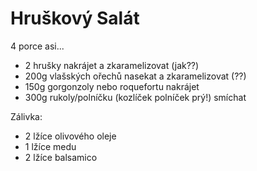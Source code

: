 # Hruškový Salát

4 porce asi...

* 2 hrušky nakrájet a zkaramelizovat (jak??)
* 200g vlašských ořechů nasekat a zkaramelizovat (??)
* 150g gorgonzoly nebo roquefortu nakrájet
* 300g rukoly/polníčku (kozlíček polníček prý!) smíchat

Zálivka:

* 2 lžíce olivového oleje
* 1 lžíce medu
* 2 lžíce balsamico
